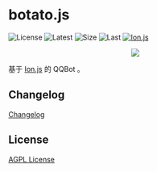 # botato.js
![License](https://img.shields.io/github/license/int100/botato.js.svg?style=flat-square) ![Latest](https://img.shields.io/github/tag-date/int100/botato.js.svg?label=latest&style=flat-square) ![Size](https://img.shields.io/github/languages/code-size/int100/botato.js.svg?style=flat-square) ![Last](https://img.shields.io/github/last-commit/int100/botato.js.svg?style=flat-square) [![Ion.js](https://img.shields.io/badge/build%20with-Ion.js-green.svg?style=flat-square&logo=github)](https://github.com/ionjs-dev/ionjs)
<div align=center>
<img src="https://raw.githubusercontent.com/int100/botato.js/master/doc/logo.png"/>
</div>

基于 [Ion.js](https://github.com/ionjs-dev/ionjs) 的 QQBot 。

## Changelog
[Changelog](https://github.com/int100/botato.js/blob/master/CHANGELOG.md)

## License
[AGPL License](https://raw.githubusercontent.com/int100/botato.js/master/LICENSE)
